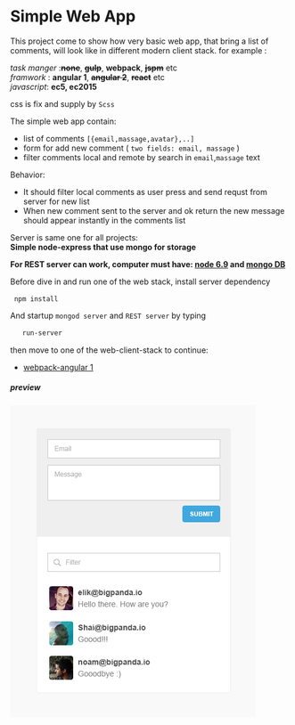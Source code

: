 # Simple Web App

This project come to show how very basic web app, that bring a list of comments,
 will look like in different modern client stack. for example :  
  
  _task manger_ :~~**none**~~, ~~**gulp**~~, **webpack**, ~~**jspm**~~ etc  
  _framwork_ : **angular 1**, ~~**angular 2**~~, ~~**react**~~ etc  
  _javascript_: **ec5, ec2015**   
  
 css is fix and supply by `Scss` 
  
  
The simple web app contain:
  * list of comments `[{email,massage,avatar},..]`
  * form for add new comment ( `two fields: email, massage` )
  * filter comments local and remote by search in  `email`,`massage` text

Behavior:
  * It should filter local comments as user press and send requst from server for new list  
  * When new comment sent to the server and ok return the new message should appear instantly in the comments list
   
Server is same one for all projects:  
**Simple node-express that use mongo for storage**

**For REST server can work, computer must have:
[node 6.9](https://nodejs.org/dist/v6.9.1/node-v6.9.1-x64.msi) and
[mongo DB](https://www.mongodb.com/download-center?jmp=docs&_ga=1.55067691.1845113226.1478469911#community)**

Before dive in and run one of the web stack, install server dependency 
```
 npm install
```

And startup `mongod server` and  `REST server` by typing    
```cmd
   run-server
```

then move to one of the web-client-stack to continue: 
* [webpack-angular 1](/webpack-angular-1) 

##### preview
![preview](/asset/preview.jpg)